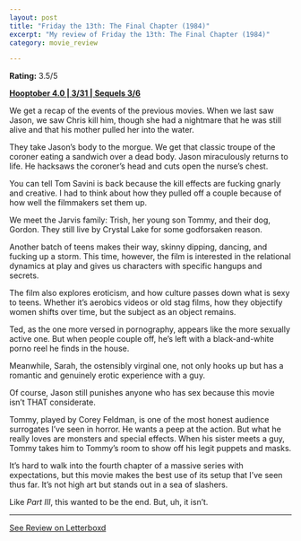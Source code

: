```yaml
---
layout: post
title: "Friday the 13th: The Final Chapter (1984)"
excerpt: "My review of Friday the 13th: The Final Chapter (1984)"
category: movie_review

---
```


**Rating:** 3.5/5

<b><a href="https://boxd.it/pRNg0/detail">Hooptober 4.0 | 3/31 | Sequels 3/6</a></b>

We get a recap of the events of the previous movies. When we last saw Jason, we saw Chris kill him, though she had a nightmare that he was still alive and that his mother pulled her into the water.

They take Jason’s body to the morgue. We get that classic troupe of the coroner eating a sandwich over a dead body. Jason miraculously returns to life. He hacksaws the coroner’s head and cuts open the nurse’s chest.

You can tell Tom Savini is back because the kill effects are fucking gnarly and creative. I had to think about how they pulled off a couple because of how well the filmmakers set them up.

We meet the Jarvis family: Trish, her young son Tommy, and their dog, Gordon. They still live by Crystal Lake for some godforsaken reason.

Another batch of teens makes their way, skinny dipping, dancing, and fucking up a storm. This time, however, the film is interested in the relational dynamics at play and gives us characters with specific hangups and secrets.

The film also explores eroticism, and how culture passes down what is sexy to teens. Whether it’s aerobics videos or old stag films, how they objectify women shifts over time, but the subject as an object remains.

Ted, as the one more versed in pornography, appears like the more sexually active one. But when people couple off, he’s left with a black-and-white porno reel he finds in the house. 

Meanwhile, Sarah, the ostensibly virginal one, not only hooks up but has a romantic and genuinely erotic experience with a guy.

Of course, Jason still punishes anyone who has sex because this movie isn’t THAT considerate.

Tommy, played by Corey Feldman, is one of the most honest audience surrogates I’ve seen in horror. He wants a peep at the action. But what he really loves are monsters and special effects. When his sister meets a guy, Tommy takes him to Tommy’s room to show off his legit puppets and masks.

It’s hard to walk into the fourth chapter of a massive series with expectations, but this movie makes the best use of its setup that I’ve seen thus far. It’s not high art but stands out in a sea of slashers.

Like <i>Part III</i>, this wanted to be the end. But, uh, it isn’t.

<hr>

[See Review on Letterboxd](https://boxd.it/6oPfOL)

